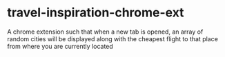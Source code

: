 # travel-inspiration-chrome-ext
A chrome extension such that when a new tab is opened, an array of random cities will be displayed along with the cheapest flight to that place from where you are currently located
